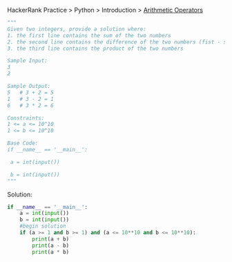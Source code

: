 HackerRank
Practice > Python > Introduction > [Arithmetic Operators](https://www.hackerrank.com/challenges/python-arithmetic-operators/problem)

```py
"""
Given two integers, provide a solution where:
1. the first line contains the sum of the two numbers
2. the second line contains the difference of the two numbers (fist - second)
3. the third line contains the product of the two numbers

Sample Input:
3
2

Sample Output:
5	# 3 + 2 = 5
1	# 3 - 2 = 1
6	# 3 * 2 = 6

Constraints:
1 <= a <= 10^10
1 <= b <= 10^10

Base Code:
if __name__ == '__main__':

 a = int(input())

 b = int(input())
"""
```

Solution:
```py
if __name__ == '__main__':
    a = int(input())
    b = int(input())
    #begin solution
    if (a >= 1 and b >= 1) and (a <= 10**10 and b <= 10**10):
        print(a + b)
        print(a - b)
        print(a * b)

```